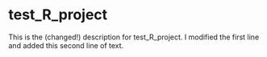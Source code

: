 # test_R_project
This is the (changed!) description for test_R_project. 
I modified the first line and added this second line of text.
